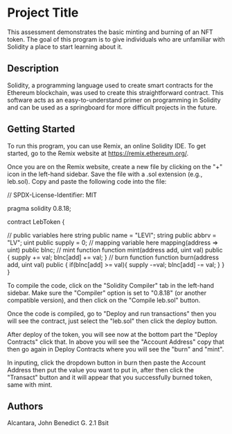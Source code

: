 # Project Title

This assessment demonstrates the basic minting and burning of an NFT token. The goal of this program is to give individuals who are unfamiliar with Solidity a place to start learning about it.

## Description

Solidity, a programming language used to create smart contracts for the Ethereum blockchain, was used to create this straightforward contract. This software acts as an easy-to-understand primer on programming in Solidity and can be used as a springboard for more difficult projects in the future.

## Getting Started

To run this program, you can use Remix, an online Solidity IDE. To get started, go to the Remix website at https://remix.ethereum.org/.

Once you are on the Remix website, create a new file by clicking on the "+" icon in the left-hand sidebar. Save the file with a .sol extension (e.g., leb.sol). Copy and paste the following code into the file:

// SPDX-License-Identifier: MIT

pragma solidity 0.8.18;

contract LebToken {

// public variables here
    string public name = "LEVI";
    string public abbrv = "LV";
    uint public supply = 0;
// mapping variable here
    mapping(address => uint) public blnc;
// mint function
    function mint(address add, uint val) public {
    supply += val;
    blnc[add] += val;
    }
// burn function
    function burn(address add, uint val) public {
        if(blnc[add] >= val){
            supply -=val;
            blnc[add] -= val;
        }
    }
}

To compile the code, click on the "Solidity Compiler" tab in the left-hand sidebar. Make sure the "Compiler" option is set to "0.8.18" (or another compatible version), and then click on the "Compile leb.sol" button.

Once the code is compiled, go to "Deploy and run transactions" then you will see the contract, just select the "leb.sol" then click the deploy button.

After deploy of the token, you will see now at the bottom part the "Deploy Contracts" click that. In above you will see the "Account Address" copy that then go again in Deploy Contracts where you will see the "burn" and "mint".

In inputing, click the dropdown button in burn then paste the Account Address then put the value you want to put in, after then click the "Transact" button and it will appear that you successfully burned token, same with mint.


## Authors

Alcantara, John Benedict G. 
2.1 Bsit


